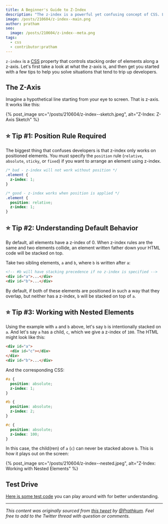 ```yaml
---
title: A Beginner's Guide to Z-Index
description: "The z-index is a powerful yet confusing concept of CSS. Let's make it easy!"
image: /posts/210604/z-index--main.png
author: pratham
seo:
  image: /posts/210604/z-index--meta.png
tags:
  - css
  - contributor:pratham
---
```


`z-index` is a [CSS](/posts/wtf-is-css/) property that controls stacking order of elements along a z-axis. Let's first take a look at what the z-axis is, and then get you started with a few tips to help you solve situations that tend to trip up developers.

## The Z-Axis

Imagine a hypothetical line starting from your eye to screen. That is z-axis. It works like this:

{% post_image
    src="/posts/210604/z-index--sketch.jpeg",
    alt="Z-Index: Z-Axis Sketch" %}

## ⭐ Tip #1: Position Rule Required

The biggest thing that confuses developers is that z-index only works on positioned elements. You must specify the `position` rule (`relative`, `absolute`, `sticky`, or `fixed`) if you want to arrange an element using z-index.

```css
/* bad - z-index will not work without position */
.element {
  z-index: 1;
}

/* good - z-index works when position is applied */
.element {
  position: relative;
  z-index: 1;
}
```

## ⭐ Tip #2: Understanding Default Behavior

By default, all elements have a z-index of 0. When z-index rules are the same and two elements collide, an element written father down your HTML code will be stacked on top.

Take two sibling elements, `a` and `b`, where `b` is written after `a`:

```html
<!-- #b will have stacking precedence if no z-index is specified -->
<div id="a">...</div>
<div id="b">...</div>
```

By default, if both of these elements are positioned in such a way that they overlap, but neither has a z-index, `b` will be stacked on top of `a`.

## ⭐ Tip #3: Working with Nested Elements

Using the example with `a` and `b` above, let's say `b` is intentionally stacked on `a`. And let's say `a` has a child, `c`, which we give a z-index of `100`. The HTML might look like this:

```html
<div id="a">
  <div id="c"></div>
</div>
<div id="b">...</div>
```

And the corresponding CSS:

```css
#a {
  position: absolute;
  z-index: 1;
}

#b {
  position: absolute;
  z-index: 2;
}

#c {
  position: absolute;
  z-index: 100;
}
```

In this case, the child(ren) of `a` (`c`) can never be stacked above `b`. This is how it plays out on the screen:

{% post_image
    src="/posts/210604/z-index--nested.jpeg",
    alt="Z-Index: Working with Nested Elements" %}

## Test Drive

[Here is some test code](https://codepen.io/prathkum/pen/WNoOvYr) you can play around with for better understanding.

---

_This content was originally sourced from [this tweet](https://twitter.com/Prathkum/status/1362686461544439809) by [@Prathkum](https://twitter.com/Prathkum). Feel free to add to the Twitter thread with question or comments._
